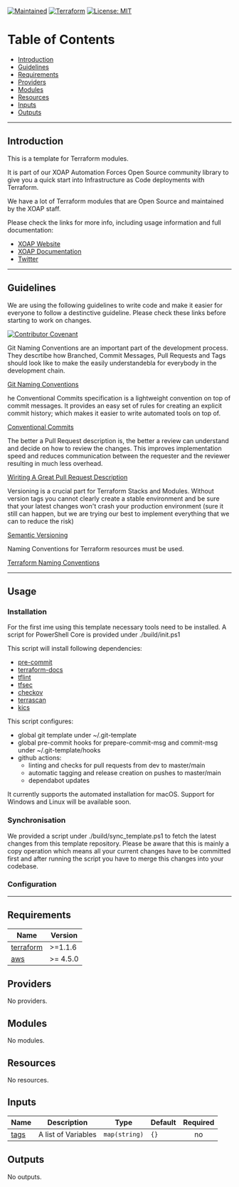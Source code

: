 [![Maintained](https://img.shields.io/badge/Maintained%20by-XOAP-success)](https://xoap.io)
[![Terraform](https://img.shields.io/badge/Terraform-%3E%3D1.1.6-blue)](https://terraform.io)
[![License: MIT](https://img.shields.io/badge/License-MIT-yellow.svg)](https://opensource.org/licenses/MIT)

# Table of Contents

- [Introduction](#introduction)
- [Guidelines](#guidelines)
- [Requirements](#requirements)
- [Providers](#providers)
- [Modules](#modules)
- [Resources](#resources)
- [Inputs](#inputs)
- [Outputs](#outputs)

---

## Introduction

This is a template for Terraform modules.

It is part of our XOAP Automation Forces Open Source community library to give you a quick start into Infrastructure as Code deployments with Terraform.

We have a lot of Terraform modules that are Open Source and maintained by the XOAP staff.

Please check the links for more info, including usage information and full documentation:

- [XOAP Website](https://xoap.io)
- [XOAP Documentation](https://docs.xoap.io)
- [Twitter](https://twitter.com/xoap_io)

---

## Guidelines

We are using the following guidelines to write code and make it easier for everyone to follow a destinctive guideline. Please check these links before starting to work on changes.

[![Contributor Covenant](https://img.shields.io/badge/Contributor%20Covenant-2.1-4baaaa.svg)](CODE_OF_CONDUCT.md)

Git Naming Conventions are an important part of the development process. They descrtibe how Branched, Commit Messages, Pull Requests and Tags should look like to make the easily understandebla for everybody in the development chain.

[Git Naming Conventions](https://namingconvention.org/git/)

he Conventional Commits specification is a lightweight convention on top of commit messages. It provides an easy set of rules for creating an explicit commit history; which makes it easier to write automated tools on top of.

[Conventional Commits](https://www.conventionalcommits.org/en/v1.0.0/)

The better a Pull Request description is, the better a review can understand and decide on how to review the changes. This improves implementation speed and reduces communication between the requester and the reviewer resulting in much less overhead.

[Wiriting A Great Pull Request Description](https://www.pullrequest.com/blog/writing-a-great-pull-request-description/)

Versioning is a crucial part for Terraform Stacks and Modules. Without version tags you cannot clearly create a stable environment and be sure that your latest changes won't crash your production environment (sure it still can happen, but we are trying our best to implement everything that we can to reduce the risk)

[Semantic Versioning](https://semver.org)

Naming Conventions for Terraform resources must be used.

[Terraform Naming Conventions](https://www.terraform-best-practices.com/naming)

---

## Usage

### Installation

For the first ime using this template necessary tools need to be installed.
A script for PowerShell Core is provided under ./build/init.ps1

This script will install following dependencies:

- [pre-commit](https://github.com/pre-commit/pre-commit)
- [terraform-docs](https://github.com/terraform-docs/terraform-docs)
- [tflint](https://github.com/terraform-linters/tflint)
- [tfsec](https://github.com/aquasecurity/tfsec)
- [checkov](https://github.com/bridgecrewio/checkov)
- [terrascan](https://github.com/accurics/terrascan)
- [kics](https://github.com/Checkmarx/kics)

This script configures:

- global git template under ~/.git-template
- global pre-commit hooks for prepare-commit-msg and commit-msg under ~/.git-template/hooks
- github actions:
  - linting and checks for pull requests from dev to master/main
  - automatic tagging and release creation on pushes to master/main
  - dependabot updates

It currently supports the automated installation for macOS. Support for Windows and Linux will be available soon.

### Synchronisation

We provided a script under ./build/sync_template.ps1 to fetch the latest changes from this template repository.
Please be aware that this is mainly a copy operation which means all your current changes have to be committed first and after running the script you have to merge this changes into your codebase.

### Configuration

---

<!-- prettier-ignore-start -->
<!-- markdownlint-disable -->
<!-- BEGINNING OF PRE-COMMIT-TERRAFORM DOCS HOOK -->
## Requirements

| Name | Version |
|------|---------|
| <a name="requirement_terraform"></a> [terraform](#requirement\_terraform) | >=1.1.6 |
| <a name="requirement_aws"></a> [aws](#requirement\_aws) | >= 4.5.0 |

## Providers

No providers.

## Modules

No modules.

## Resources

No resources.

## Inputs

| Name | Description | Type | Default | Required |
|------|-------------|------|---------|:--------:|
| <a name="input_tags"></a> [tags](#input\_tags) | A list of Variables | `map(string)` | `{}` | no |

## Outputs

No outputs.
<!-- END OF PRE-COMMIT-TERRAFORM DOCS HOOK -->
<!-- markdownlint-disable -->
<!-- prettier-ignore-end -->
